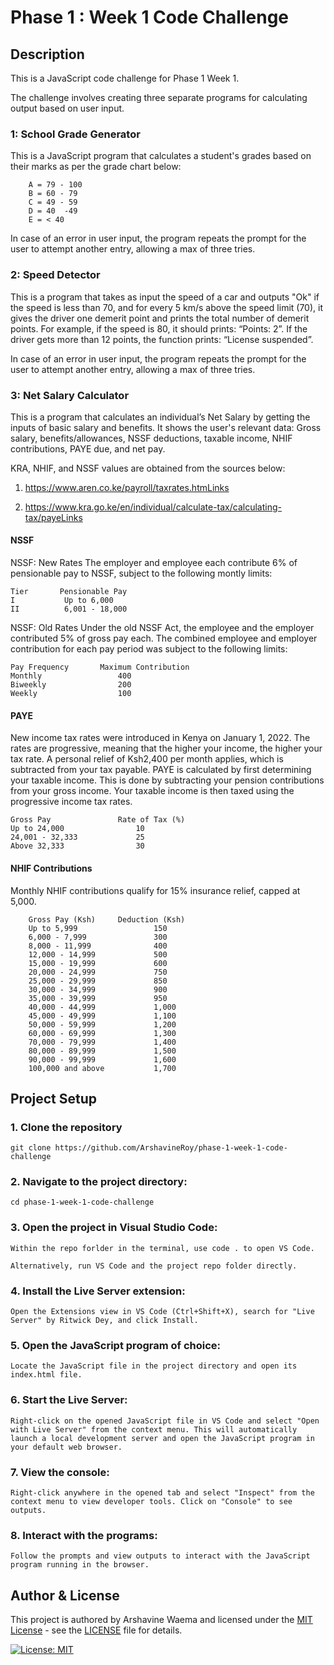 # Phase 1 : Week 1 Code Challenge
## Description

This is a JavaScript code challenge for Phase 1 Week 1.

The challenge involves creating three separate programs for calculating output based on user input.

### 1: School Grade Generator
This is a JavaScript program that calculates a student's grades based on their marks as per the grade chart below:

        A = 79 - 100
        B = 60 - 79
        C = 49 - 59
        D = 40  -49
        E = < 40

        

In case of an error in user input, the program repeats the prompt for the user to attempt another entry, allowing a max of three tries.

### 2: Speed Detector

This is a program that takes as input the speed of a car and outputs "Ok" if the speed is less than 70, and for every 5 km/s above the speed limit (70), it gives the driver one demerit point and prints the total number of demerit points.
For example, if the speed is 80, it should prints: “Points: 2”. 
If the driver gets more than 12 points, the function prints: “License suspended”.

In case of an error in user input, the program repeats the prompt for the user to attempt another entry, allowing a max of three tries.


### 3: Net Salary Calculator

This is a program that calculates an individual’s Net Salary by getting the inputs of basic salary and benefits. It shows the user's relevant data: Gross salary, benefits/allowances, NSSF deductions, taxable income, NHIF contributions, PAYE due, and net pay.

KRA, NHIF, and NSSF values are obtained from the sources below:

1. https://www.aren.co.ke/payroll/taxrates.htmLinks

2. https://www.kra.go.ke/en/individual/calculate-tax/calculating-tax/payeLinks


#### NSSF
NSSF: New Rates
The employer and employee each contribute 6% of pensionable pay to NSSF, subject to the following montly limits:

    Tier       Pensionable Pay
    I           Up to 6,000
    II          6,001 - 18,000


NSSF: Old Rates
Under the old NSSF Act, the employee and the employer contributed 5% of gross pay each. The combined employee and employer contribution for each pay period was subject to the following limits:

    Pay Frequency       Maximum Contribution
    Monthly	                400
    Biweekly                200
    Weekly	                100


#### PAYE
New income tax rates were introduced in Kenya on January 1, 2022. The rates are progressive, meaning that the higher your income, the higher your tax rate. 
A personal relief of Ksh2,400 per month applies, which is subtracted from your tax payable.
PAYE is calculated by first determining your taxable income. This is done by subtracting your pension contributions from your gross income. 
Your taxable income is then taxed using the progressive income tax rates.

    Gross Pay           	Rate of Tax (%)
    Up to 24,000                10
    24,001 - 32,333             25
    Above 32,333                30


#### NHIF Contributions
Monthly NHIF contributions qualify for 15% insurance relief, capped at 5,000.
```
    Gross Pay (Ksh)     Deduction (Ksh)
    Up to 5,999                 150	 	
    6,000 - 7,999               300	 	
    8,000 - 11,999              400	     	
    12,000 - 14,999             500	 	
    15,000 - 19,999             600	 	
    20,000 - 24,999             750	 	
    25,000 - 29,999             850	 	
    30,000 - 34,999             900	 	
    35,000 - 39,999             950
    40,000 - 44,999             1,000	 	
    45,000 - 49,999             1,100
    50,000 - 59,999             1,200
    60,000 - 69,999             1,300
    70,000 - 79,999             1,400
    80,000 - 89,999             1,500
    90,000 - 99,999             1,600
    100,000 and above           1,700
```


## Project Setup
### 1. Clone the repository
```
git clone https://github.com/ArshavineRoy/phase-1-week-1-code-challenge
```

### 2. Navigate to the project directory:
```
cd phase-1-week-1-code-challenge
```
### 3. Open the project in Visual Studio Code:
```
Within the repo forlder in the terminal, use code . to open VS Code.

Alternatively, run VS Code and the project repo folder directly.
```
### 4. Install the Live Server extension:
```
Open the Extensions view in VS Code (Ctrl+Shift+X), search for "Live Server" by Ritwick Dey, and click Install.
```

### 5. Open the JavaScript program of choice:
```
Locate the JavaScript file in the project directory and open its index.html file.
```

### 6. Start the Live Server:
```
Right-click on the opened JavaScript file in VS Code and select "Open with Live Server" from the context menu. This will automatically launch a local development server and open the JavaScript program in your default web browser.
```

### 7. View the console:
```
Right-click anywhere in the opened tab and select "Inspect" from the context menu to view developer tools. Click on "Console" to see outputs.

```

### 8. Interact with the programs:
```
Follow the prompts and view outputs to interact with the JavaScript program running in the browser.
```


## Author & License
This project is authored by Arshavine Waema and licensed under the [MIT License](LICENSE) - see the [LICENSE](LICENSE) file for details.

[![License: MIT](https://img.shields.io/badge/License-MIT-yellow.svg)](https://opensource.org/licenses/MIT)
